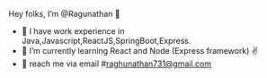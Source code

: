 Hey folks, I’m @Ragunathan 👋
- 👀 I have work experience in Java,Javascript,ReactJS,SpringBoot,Express.
- 📖 I’m currently learning React and Node (Express framework) ✌️
- 📧 reach me via email #raghunathan731@gmail.com

<!---
RagunathanDev/RagunathanDev is a ✨ special ✨ repository because its `README.md` (this file) appears on your GitHub profile.
You can click the Preview link to take a look at your changes.
--->
